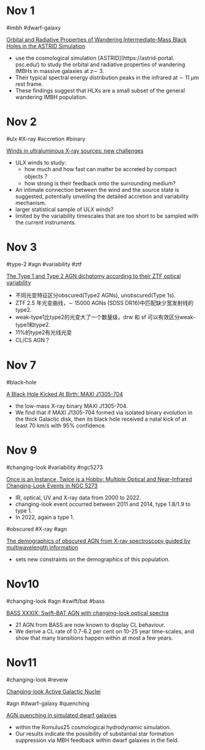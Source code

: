 # Nov 1

#imbh #dwarf-galaxy 

[Orbital and Radiative Properties of Wandering Intermediate-Mass Black Holes in the ASTRID Simulation](https://arxiv.org/pdf/2210.16319.pdf)
- use the cosmological simulation [ASTRID](https://astrid-portal. psc.edu/) to study the orbital and radiative properties of wandering IMBHs in massive galaxies at $z\sim$  3.
- Their typical spectral energy distribution peaks in the infrared at $\sim$ 11 $\mu$m rest frame.
- These findings suggest that HLXs are a small subset of the general wandering IMBH population.

# Nov 2

#ulx #X-ray #accretion #binary

[Winds in ultraluminous X-ray sources: new challenges](https://arxiv.org/pdf/2211.00014.pdf)
- ULX winds to study:
	- how much and how fast can matter be accreted by compact objects？
	- how strong is their feedback onto the surrounding medium?
- An intimate connection between the wind and the source state is suggested, potentially unveiling the detailed accretion and variability mechanism.
- larger statistical sample of ULX winds?
- limited by the variability timescales that are too short to be sampled with the current instruments.

# Nov 3

#type-2 #agn #variability #ztf 

[The Type 1 and Type 2 AGN dichotomy according to their ZTF optical variability](https://arxiv.org/pdf/2211.00770.pdf)
- 不同光变特征区分obscured(Type2 AGNs), unobscured(Type 1s).
- ZTF 2.5 年光变曲线，$\sim$ 15000 AGNs (SDSS DR16)中匹配缺少宽发射线的type2.
- weak-type1比type2的光变大了一个数量级，drw 和 sf 可以有效区分weak-type1和type2.
- 11%的type2有光线光变
- CL/CS AGN？

# Nov 7

#black-hole 

[A Black Hole Kicked At Birth: MAXI J1305-704](https://arxiv.org/pdf/2211.02158.pdf)
- the low-mass X-ray binary MAXI J1305-704.
- We find that if MAXI J1305-704 formed via isolated binary evolution in the thick Galactic disk, then its black hole received a natal kick of at least 70 km/s with 95% confidence.


# Nov 9

#changing-look #variability #ngc5273

[Once is an Instance, Twice is a Hobby: Multiple Optical and Near-Infrared Changing-Look Events in NGC 5273](https://arxiv.org/pdf/2211.03801.pdf)
- IR, optical, UV and X-ray data from 2000 to 2022.
- changing-look event occurred between 2011 and 2014, type 1.8/1.9 to type 1.
- In 2022, again a type 1.

#obscured #X-ray #agn 

[The demographics of obscured AGN from X-ray spectroscopy guided by multiwavelength information](https://arxiv.org/pdf/2211.03800.pdf)
- sets new constraints on the demographics of this population.

# Nov10

#changing-look #agn #swift/bat #bass 

[BASS XXXIX: Swift-BAT AGN with changing-look optical spectra](https://arxiv.org/pdf/2211.04478.pdf)
- 21 AGN from BASS are now known to display CL behaviour.
- We derive a CL rate of 0.7-6.2 per cent on 10-25 year time-scales, and show that many transitions happen within at most a few years.

# Nov11

#changing-look #reveiw 

[Changing-look Active Galactic Nuclei](https://arxiv.org/pdf/2211.05132.pdf)

#agn #dwarf-galaxy #quenching

[AGN quenching in simulated dwarf galaxies](https://arxiv.org/pdf/2211.05275.pdf)
- within the Romulus25 cosmological hydrodynamic simulation.
- Our results indicate the possibility of substantial star formation suppression via MBH feedback within dwarf galaxies in the field.
